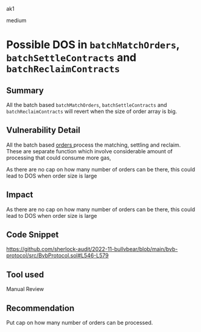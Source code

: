 ak1

medium

# Possible DOS in `batchMatchOrders`, `batchSettleContracts` and `batchReclaimContracts`

## Summary

All the batch based `batchMatchOrders`, `batchSettleContracts` and `batchReclaimContracts` will revert when the size of order array is big.

## Vulnerability Detail

All the batch based [orders ](https://github.com/sherlock-audit/2022-11-bullvbear/blob/main/bvb-protocol/src/BvbProtocol.sol#L546-L579) process the matching, settling and reclaim. These are separate function which involve considerable amount of processing that could consume more gas,

As there are no cap on how many number of orders can be there, this could lead to DOS when order size is large

## Impact

As there are no cap on how many number of orders can be there, this could lead to DOS when order size is large

## Code Snippet

https://github.com/sherlock-audit/2022-11-bullvbear/blob/main/bvb-protocol/src/BvbProtocol.sol#L546-L579

## Tool used

Manual Review

## Recommendation
Put cap on how many number of orders can be processed.
